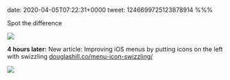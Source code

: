 date: 2020-04-05T07:22:31+0000
tweet: 1246699725123878914
%%%

Spot the difference

![](EU0qyfFXkAEpBCY.jpg)

**4 hours later:** New article: Improving iOS menus by putting icons on the left with swizzling [douglashill.co/menu-icon-swizzling/](https://douglashill.co/menu-icon-swizzling/)

![](EU1pe1mWkAA6RV5.jpg)
